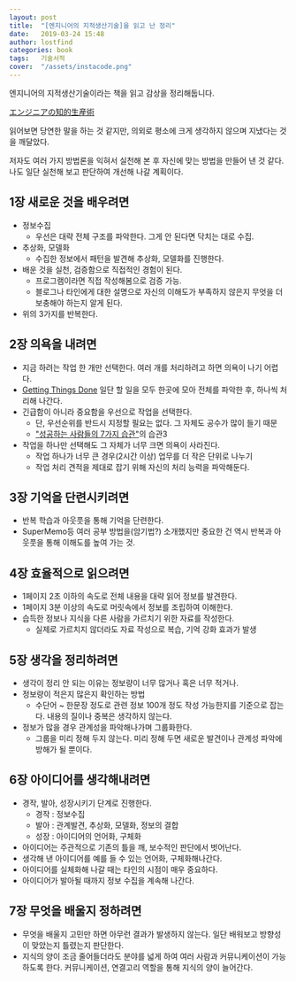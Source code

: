 ```yaml
---
layout: post
title:  "[엔지니어의 지적생산기술]을 읽고 난 정리"
date:   2019-03-24 15:48
author: lostfind
categories: book
tags:	기술서적
cover:  "/assets/instacode.png"
---
```


엔지니어의 지적생산기술이라는 책을 읽고 감상을 정리해둡니다.

[エンジニアの知的生産術](https://amzn.to/2uOvS0D)

읽어보면 당연한 말을 하는 것 같지만, 의외로 평소에 크게 생각하지 않으며 지냈다는 것을 깨달았다.

저자도 여러 가지 방법론을 익혀서 실천해 본 후 자신에 맞는 방법을 만들어 낸 것 같다. 나도 일단 실천해 보고 판단하여 개선해 나갈 계획이다.

## 1장 새로운 것을 배우려면
+ 정보수집
  + 우선은 대략 전체 구조를 파악한다. 그게 안 된다면 닥치는 대로 수집.
+ 추상화, 모델화
  + 수집한 정보에서 패턴을 발견해 추상화, 모델화를 진행한다.
+ 배운 것을 실천, 검증함으로 직접적인 경험이 된다.
  + 프로그램이라면 직접 작성해봄으로 검증 가능.
  + 블로그나 타인에게 대한 설명으로 자신의 이해도가 부족하지 않은지 무엇을 더 보충해야 하는지 알게 된다.
+ 위의 3가지를 반복한다.

## 2장 의욕을 내려면
+ 지금 하려는 작업 한 개만 선택한다. 여러 개를 처리하려고 하면 의욕이 나기 어렵다.
+ [Getting Things Done](https://en.wikipedia.org/wiki/Getting_Things_Done) 일단 할 일을 모두 한곳에 모아 전체를 파악한 후, 하나씩 처리해 나간다.
+ 긴급함이 아니라 중요함을 우선으로 작업을 선택한다.
  + 단, 우선순위를 반드시 지정할 필요는 없다. 그 자체도 공수가 많이 들기 때문
  + ["성공하는 사람들의 7가지 습관"](https://ko.wikipedia.org/wiki/%EC%84%B1%EA%B3%B5%ED%95%98%EB%8A%94_%EC%82%AC%EB%9E%8C%EB%93%A4%EC%9D%98_7%EA%B0%80%EC%A7%80_%EC%8A%B5%EA%B4%80)의 습관3
+ 작업을 하나만 선택해도 그 자체가 너무 크면 의욕이 사라진다.
  + 작업 하나가 너무 큰 경우(2시간 이상) 업무를 더 작은 단위로 나누기
  + 작업 처리 견적을 제대로 잡기 위해 자신의 처리 능력을 파악해둔다.

## 3장 기억을 단련시키려면
+ 반복 학습과 아웃풋을 통해 기억을 단련한다.
+ SuperMemo등 여러 공부 방법을(암기법?) 소개했지만 중요한 건 역시 반복과 아웃풋을 통해 이해도를 높여 가는 것.

## 4장 효율적으로 읽으려면
+ 1페이지 2초 이하의 속도로 전체 내용을 대략 읽어 정보를 발견한다.
+ 1페이지 3분 이상의 속도로 머릿속에서 정보를 조립하여 이해한다.
+ 습득한 정보나 지식을 다른 사람을 가르치기 위한 자료를 작성한다.
  + 실제로 가르치지 않더라도 자료 작성으로 복습, 기억 강화 효과가 발생

## 5장 생각을 정리하려면
+ 생각이 정리 안 되는 이유는 정보량이 너무 많거나 혹은 너무 적거나.
+ 정보량이 적은지 많은지 확인하는 방법
  + 수단어 ~ 한문장 정도로 관련 정보 100개 정도 작성 가능한지를 기준으로 잡는다.
  내용의 질이나 중복은 생각하지 않는다.
+ 정보가 많을 경우 관계성을 파악해나가며 그룹화한다.
  + 그룹을 미리 정해 두지 않는다. 미리 정해 두면 새로운 발견이나 관계성 파악에 방해가 될 뿐이다.

## 6장 아이디어를 생각해내려면
+ 경작, 발아, 성장시키기 단계로 진행한다.
  + 경작 : 정보수집
  + 발아 : 관계발견, 추상화, 모델화, 정보의 결합
  + 성장 : 아이디어의 언어화, 구체화
+ 아이디어는 주관적으로 기존의 틀을 깨, 보수적인 판단에서 벗어난다.
+ 생각해 낸 아이디어를 예를 들 수 있는 언어화, 구체화해나간다.
+ 아이디어를 실체화해 나갈 때는 타인의 시점이 매우 중요하다.
+ 아이디어가 발아될 때까지 정보 수집을 계속해 나간다.

## 7장 무엇을 배울지 정하려면
+ 무엇을 배울지 고민만 하면 아무런 결과가 발생하지 않는다. 일단 배워보고 방향성이 맞았는지 틀렸는지 판단한다.
+ 지식의 양이 조금 줄어들더라도 분야를 넓게 하여 여러 사람과 커뮤니케이션이 가능하도록 한다.
커뮤니케이션, 연결고리 역할을 통해 지식의 양이 늘어간다.
